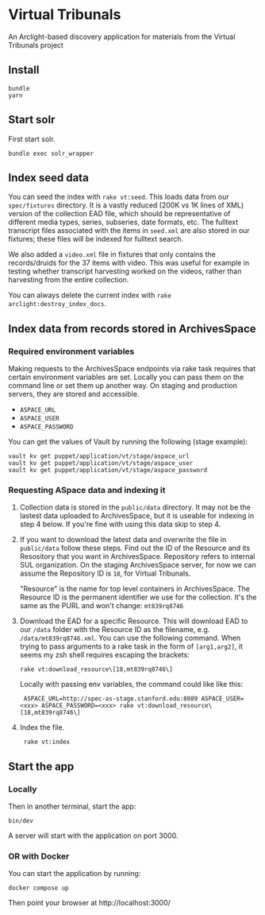 # Virtual Tribunals

An Arclight-based discovery application for materials from the Virtual Tribunals project

## Install
```
bundle
yarn
```


## Start solr
First start solr.
```shell
bundle exec solr_wrapper
```
## Index seed data
You can seed the index with `rake vt:seed`. This loads data from our `spec/fixtures` directory. It is a vastly reduced (200K vs 1K lines of XML) version of the collection EAD file, which should be representative of different media types, series, subseries, date formats, etc. The fulltext transcript files associated with the items in `seed.xml` are also stored in our fixtures; these files will be indexed for fulltext search.

We also added a `video.xml` file in fixtures that only contains the records/druids for the 37 items with video. This was useful for example in testing whether transcript harvesting worked on the videos, rather than harvesting from the entire collection.

You can always delete the current index with `rake arclight:destroy_index_docs`.

## Index data from records stored in ArchivesSpace

### Required environment variables
Making requests to the ArchivesSpace endpoints via rake task requires that certain environment variables are set. Locally you can pass them on the command line or set them up another way. On staging and production servers, they are stored and accessible.
- `ASPACE_URL`
- `ASPACE_USER`
- `ASPACE_PASSWORD`

You can get the values of Vault by running the following (stage example):
```shell
vault kv get puppet/application/vt/stage/aspace_url
vault kv get puppet/application/vt/stage/aspace_user
vault kv get puppet/application/vt/stage/aspace_password
```

### Requesting ASpace data and indexing it
1. Collection data is stored in the `public/data` directory. It may not be the lastest data uploaded to ArchivesSpace, but it is useable for indexing in step 4 below. If you're fine with using this data skip to step 4. 

2. If you want to download the latest data and overwrite the file in `public/data` follow these steps. Find out the ID of the Resource and its Resository that you want in ArchivesSpace. Repository refers to internal SUL organization. On the staging ArchivesSpace server, for now we can assume the Repository ID is `18`, for Virtual Tribunals.

    "Resource" is the name for top level containers in ArchivesSpace. The Resource ID is the permanent identifier we use for the collection. It's the same as the PURL and won't change: `mt839rq8746`

3. Download the EAD for a specific Resource. This will download EAD to our `/data` folder with the Resource ID as the filename, e.g. `/data/mt839rq8746.xml`. You can use the following command. When trying to pass arguments to a rake task in the form of `[arg1,arg2]`, it seems my zsh shell requires escaping the brackets:
    ```shell
    rake vt:download_resource\[18,mt839rq8746\]           
    ```

    Locally with passing env variables, the command could like like this:
    ```shell
     ASPACE_URL=http://spec-as-stage.stanford.edu:8089 ASPACE_USER=<xxx> ASPACE_PASSWORD=<xxx> rake vt:download_resource\[18,mt839rq8746\]  
     ```
4. Index the file.
    ```shell
     rake vt:index 
    ```
## Start the app

### Locally
Then in another terminal, start the app:
```shell
bin/dev
```
A server will start with the application on port 3000.

### OR with Docker
You can start the application by running:
```
docker compose up
```
Then point your browser at http://localhost:3000/
